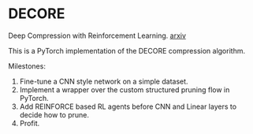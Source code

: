 # DECORE
Deep Compression with Reinforcement Learning. [arxiv](https://arxiv.org/abs/2106.06091)

This is a PyTorch implementation of the DECORE compression algorithm. 

Milestones:
1. Fine-tune a CNN style network on a simple dataset. 
2. Implement a wrapper over the custom structured pruning flow in PyTorch. 
3. Add REINFORCE based RL agents before CNN and Linear layers to decide how to prune. 
4. Profit. 
